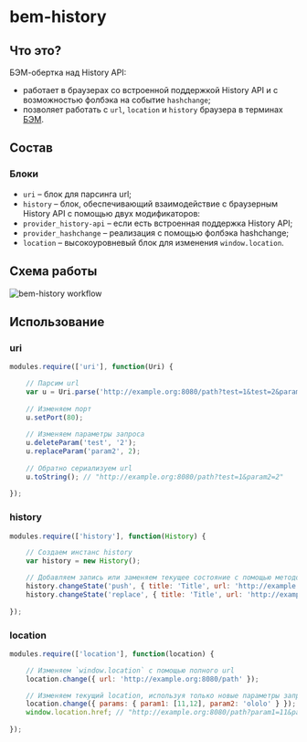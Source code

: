 bem-history
===========

## Что это?
БЭМ-обертка над History API:
* работает в браузерах со встроенной поддержкой History API и с возможностью фолбэка на событие `hashchange`;
* позволяет работать с `url`, `location` и `history` браузера в терминах [БЭМ](http://ru.bem.info/).

## Состав

### Блоки
* `uri` – блок для парсинга url;
* `history` – блок, обеспечивающий взаимодействие с браузерным History API с помощью двух модификаторов:
 * `provider_history-api` – если есть встроенная поддержка History API;
 * `provider_hashchange` – реализация с помощью фолбэка hashchange;
* `location` – высокоуровневый блок для изменения `window.location`.

## Схема работы

![bem-history workflow](https://dl.dropboxusercontent.com/u/1122837/bem-history_from-browser.svg)

## Использование

### uri
```js
modules.require(['uri'], function(Uri) {

    // Парсим url
    var u = Uri.parse('http://example.org:8080/path?test=1&test=2&param2=22');
    
    // Изменяем порт
    u.setPort(80);
    
    // Изменяем параметры запроса
    u.deleteParam('test', '2');
    u.replaceParam('param2', 2);
    
    // Обратно сериализуем url
    u.toString(); // "http://example.org:8080/path?test=1&param2=2"
    
});
```

### history
```js
modules.require(['history'], function(History) {

    // Создаем инстанс history
    var history = new History();

    // Добавляем запись или заменяем текущее состояние с помощью методов pushState/replaceState
    history.changeState('push', { title: 'Title', url: 'http://example.org:8080/path' });
    history.changeState('replace', { title: 'Title', url: 'http://example.org:8080/path?test=1' });
    
});
```

### location
```js
modules.require(['location'], function(location) {

    // Изменяем `window.location` с помощью полного url
    location.change({ url: 'http://example.org:8080/path' });

    // Изменяем текущий location, используя только новые параметры запроса
    location.change({ params: { param1: [11,12], param2: 'ololo' } });
    window.location.href; // "http://example.org:8080/path?param1=11&param1=12&param2=ololo"
    
});
```
